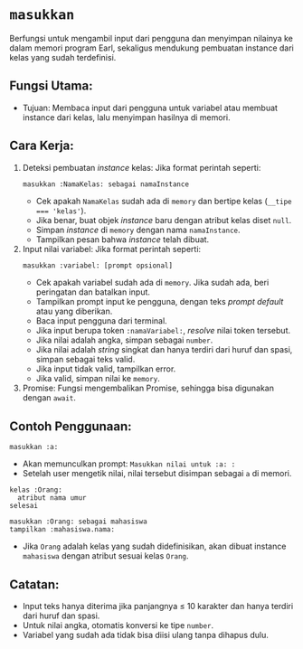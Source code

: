# `masukkan`
Berfungsi untuk mengambil input dari pengguna dan menyimpan nilainya ke dalam memori program Earl, sekaligus mendukung pembuatan instance dari kelas yang sudah terdefinisi.

## Fungsi Utama:
- Tujuan:
  Membaca input dari pengguna untuk variabel atau membuat instance dari kelas, lalu menyimpan hasilnya di memori.

## Cara Kerja:
1. Deteksi pembuatan _instance_ kelas:
   Jika format perintah seperti:
   ```earl
   masukkan :NamaKelas: sebagai namaInstance
   ```
   - Cek apakah `NamaKelas` sudah ada di `memory` dan bertipe kelas (`__tipe === 'kelas'`).
   - Jika benar, buat objek _instance_ baru dengan atribut kelas diset `null`.
   - Simpan _instance_ di `memory` dengan nama `namaInstance`.
   - Tampilkan pesan bahwa _instance_ telah dibuat.
2. Input nilai variabel:
   Jika format perintah seperti:
   ```bash
   masukkan :variabel: [prompt opsional]
   ```
   - Cek apakah variabel sudah ada di `memory`. Jika sudah ada, beri peringatan dan batalkan input.
   - Tampilkan prompt input ke pengguna, dengan teks _prompt default_ atau yang diberikan.
   - Baca input pengguna dari terminal.
   - Jika input berupa token `:namaVariabel:`, _resolve_ nilai token tersebut.
   - Jika nilai adalah angka, simpan sebagai `number`.
   - Jika nilai adalah _string_ singkat dan hanya terdiri dari huruf dan spasi, simpan sebagai teks valid.
   - Jika input tidak valid, tampilkan error.
   - Jika valid, simpan nilai ke `memory`.
3. Promise:
   Fungsi mengembalikan Promise, sehingga bisa digunakan dengan `await`.

## Contoh Penggunaan:
```earl
masukkan :a:
```
- Akan memunculkan prompt:
   `Masukkan nilai untuk :a: :`
- Setelah user mengetik nilai, nilai tersebut disimpan sebagai `a` di memori.

```earl
kelas :Orang:
  atribut nama umur
selesai

masukkan :Orang: sebagai mahasiswa
tampilkan :mahasiswa.nama:
```
- Jika `Orang` adalah kelas yang sudah didefinisikan, akan dibuat instance `mahasiswa` dengan atribut sesuai kelas `Orang`.

## Catatan:
- Input teks hanya diterima jika panjangnya ≤ 10 karakter dan hanya terdiri dari huruf dan spasi.
- Untuk nilai angka, otomatis konversi ke tipe `number`.
- Variabel yang sudah ada tidak bisa diisi ulang tanpa dihapus dulu.
